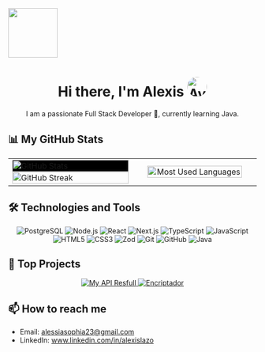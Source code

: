 <!-- Encabezado con avatar y presentación -->
<img src="https://avatars.dicebear.com/9.x/jonhdou/.svg" width="100"/>

<h1 align="center">Hi there, I'm Alexis <img src="https://media1.giphy.com/media/v1.Y2lkPTc5MGI3NjExeXY2M29uZXI2YmNud2E2a2FsamNuZTNxNGN5N3NrbGR6M3I2bzZrayZlcD12MV9pbnRlcm5hbF9naWZfYnlfaWQmY3Q9cw/Q7LHmoFwVP6Yc1swZs/giphy.webp" width="40" style="border-radius: 50%;" alt="Avatar"/></h1>
<p align="center">I am a passionate Full Stack Developer 🚀, currently learning Java.</p>

<!-- Estadísticas de GitHub -->
## 📊 My GitHub Stats

<table  width="100%">
  <tr>
    <td style="border: none;" width="50%">
      <img  width="100%" style="background-color: black" src="https://github-readme-stats.vercel.app/api?username=Ryu2312&show_icons=true&theme=dark&count_private=true&include_all_commits=true" alt="GitHub Stats"/>
      <img  width="100%" src="https://github-readme-streak-stats.herokuapp.com/?user=Ryu2312&theme=dark" alt="GitHub Streak"/>
    </td>
    <td style="border: none;" width="50%" align="center">
     <img  width="90%" src="https://github-readme-stats.vercel.app/api/top-langs/?username=Ryu2312&theme=dark" alt="Most Used Languages"/>
  </tr>
</table>



<!-- Tecnologías que utilizas -->
## 🛠️ Technologies and Tools

<div align="center">
  <img src="https://img.shields.io/badge/PostgreSQL-316192?style=for-the-badge&logo=postgresql&logoColor=white" alt="PostgreSQL"/>
  <img src="https://img.shields.io/badge/Node.js-43853D?style=for-the-badge&logo=node-dot-js&logoColor=white" alt="Node.js"/>
  <img src="https://img.shields.io/badge/React-20232A?style=for-the-badge&logo=react&logoColor=61DAFB" alt="React"/>
  <img src="https://img.shields.io/badge/Next.js-000000?style=for-the-badge&logo=next-dot-js&logoColor=white" alt="Next.js"/>
  <img src="https://img.shields.io/badge/TypeScript-007ACC?style=for-the-badge&logo=typescript&logoColor=white" alt="TypeScript"/>
  <img src="https://img.shields.io/badge/JavaScript-323330?style=for-the-badge&logo=javascript&logoColor=F7DF1E" alt="JavaScript"/>
  <img src="https://img.shields.io/badge/HTML5-E34F26?style=for-the-badge&logo=html5&logoColor=white" alt="HTML5"/>
  <img src="https://img.shields.io/badge/CSS3-1572B6?style=for-the-badge&logo=css3&logoColor=white" alt="CSS3"/>
  <img src="https://img.shields.io/badge/Zod-14B7ED?style=for-the-badge&logo=zod&logoColor=white" alt="Zod"/>
  <img src="https://img.shields.io/badge/Git-F05032?style=for-the-badge&logo=git&logoColor=white" alt="Git"/>
  <img src="https://img.shields.io/badge/GitHub-181717?style=for-the-badge&logo=github&logoColor=white" alt="GitHub"/>
  <img src="https://img.shields.io/badge/Java-ED8B00?style=for-the-badge&logo=java&logoColor=white" alt="Java"/>
</div>

<!-- Proyectos destacados -->
## 📂 Top Projects

<div align="center">
  <a href="https://github.com/Ryu2312/my-api-resfull">
    <img src="https://github-readme-stats.vercel.app/api/pin/?username=Ryu2312&repo=my-api-resfull&theme=dark" alt="My API Resfull"/>
  </a>
  <a href="https://github.com/Ryu2312/encriptador">
    <img src="https://github-readme-stats.vercel.app/api/pin/?username=Ryu2312&repo=encriptador&theme=dark" alt="Encriptador"/>
  </a>
</div>

<!-- Contacto -->
## 📫 How to reach me

- Email: alessiasophia23@gmail.com
- LinkedIn: www.linkedin.com/in/alexislazo

